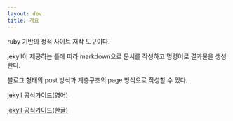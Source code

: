 ```yaml
---
layout: dev
title: 개요
---
```

ruby 기반의 정적 사이트 저작 도구이다.

jekyll이 제공하는 틀에 따라 markdown으로 문서를 작성하고 명령어로 결과물을 생성한다.

블로그 형태의 post 방식과 계층구조의 page 방식으로 작성할 수 있다.

[jekyll 공식가이드(영어)](https://jekyllrb.com/docs/)

[jekyll 공식가이드(한글)](https://jekyllrb-ko.github.io/docs/)
